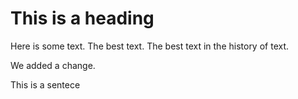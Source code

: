 This is a heading
=================
Here is some text. The best text.
The best text in the history of text.

We added a change.

This is a sentece